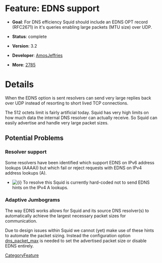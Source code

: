 # Feature: EDNS support

  - **Goal**: For DNS efficiency Squid should include an EDNS OPT record
    (RFC2671) in it's queries enabling large packets (MTU size) over
    UDP.

  - **Status**: complete

  - **Version**: 3.2

  - **Developer**:
    [AmosJeffries](https://wiki.squid-cache.org/action/show/Features/EDNS/AmosJeffries#)

  - **More**: [2785](https://bugs.squid-cache.org/show_bug.cgi?id=2785#)

# Details

When the EDNS option is sent resolvers can send very large replies back
over UDP instead of resorting to short lived TCP connections.

The 512 octets limit is fairly artificial today. Squid has very high
limits on how much data the internal DNS resolver can actually receive.
So Squid can easily advertise and handle very large packet sizes.

## Potential Problems

### Resolver support

Some resolvers have been identified which support EDNS on IPv6 address
lookups (AAAA)) but which fail or reject requests with EDNS on IPv4
address lookups (A).

  - ![{i}](https://wiki.squid-cache.org/wiki/squidtheme/img/icon-info.png)
    To resolve this Squid is currently hard-coded not to send EDNS hints
    on the IPv4 A lookups.

### Adaptive Jumbograms

The way EDNS works allows for Squid and its source DNS resolver(s) to
automatically achieve the largest necessary packet sizes for
communication.

Due to design issues within Squid we cannot (yet) make use of these
hints to automate the packet sizing. Instead the configuration option
[dns\_packet\_max](http://www.squid-cache.org/Doc/config/dns_packet_max#)
is needed to set the advertised packet size or disable EDNS entirely.

[CategoryFeature](https://wiki.squid-cache.org/action/show/Features/EDNS/CategoryFeature#)
